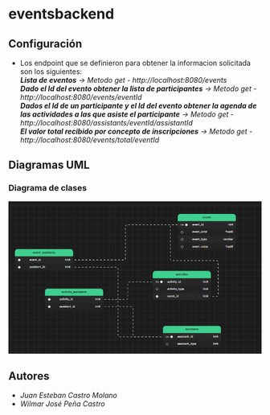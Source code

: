 # eventsbackend

## Configuración

* Los endpoint que se definieron para obtener la informacion solicitada son los siguientes: <br/>
  ***Lista de eventos** -> Metodo get - http://localhost:8080/events*<br>
  ***Dado el Id del evento obtener la lista de participantes** -> Metodo get - http://localhost:8080/events/eventId*<br>
  ***Dados el Id de un participante y el Id del evento obtener la agenda de las actividades a las que asiste el
participante** -> Metodo get - http://localhost:8080/assistants/eventId/assistantId*<br>
  ***El valor total recibido por concepto de inscripciones** -> Metodo get - http://localhost:8080/events/total/eventId*<br>


## Diagramas UML
### Diagrama de clases

![UML](diagramaclases.png)


## Autores

* *Juan Esteban Castro Molano*    
* *Wilmar José Peña Castro*    
